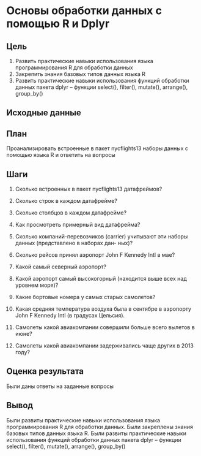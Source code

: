 # Основы обработки данных с помощью R и Dplyr
## Цель
1. Развить практические навыки использования языка программирования R для
обработки данных
2. Закрепить знания базовых типов данных языка R
3. Развить практические навыки использования функций обработки данных пакета
dplyr – функции select(), filter(), mutate(), arrange(), group_by()
## Исходные данные
## План
Проанализировать встроенные в пакет nycflights13 наборы данных с помощью
языка R и ответить на вопросы
## Шаги
1. Сколько встроенных в пакет nycflights13 датафреймов?
2. Сколько строк в каждом датафрейме?
3. Сколько столбцов в каждом датафрейме?
4. Как просмотреть примерный вид датафрейма?
5. Сколько компаний-перевозчиков (carrier) учитывают эти наборы данных
(представлено в наборах дан- ных)?
6. Сколько рейсов принял аэропорт John F Kennedy Intl в мае?
7. Какой самый северный аэропорт?
8. Какой аэропорт самый высокогорный (находится выше всех над уровнем моря)?
9. Какие бортовые номера у самых старых самолетов?
10. Какая средняя температура воздуха была в сентябре в аэропорту John F
Kennedy Intl (в градусах Цельсия).
11. Самолеты какой авиакомпании совершили больше всего вылетов в июне?

12. Самолеты какой авиакомпании задерживались чаще других в 2013 году?

## Оценка результата
Были даны ответы на заданные вопросы
## Вывод
Были развиты практические навыки использования языка программирования R для
обработки данных. Были закреплены знания базовых типов данных языка R. Были развиты  практические навыки использования функций обработки данных пакета
dplyr – функции select(), filter(), mutate(), arrange(), group_by()

